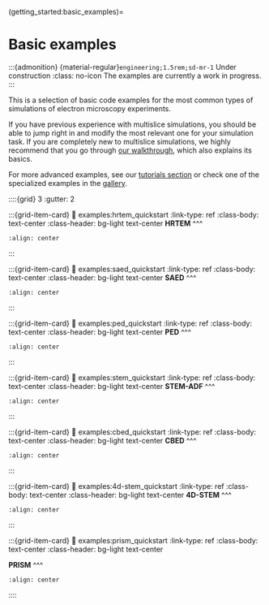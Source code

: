 (getting_started:basic_examples)=
# Basic examples

:::{admonition} {material-regular}`engineering;1.5rem;sd-mr-1` Under construction
:class: no-icon
The examples are currently a work in progress. 
:::

This is a selection of basic code examples for the most common types of simulations of electron microscopy experiments.

If you have previous experience with multislice simulations, you should be able to jump right in and modify the most 
relevant one for your simulation task. If you are completely new to multislice simulations, we highly recommend that
you go through [our walkthrough](user_guide:walkthrough), which also explains its basics. 

For more advanced examples, see our [tutorials section](tutorials:tutorials) or check one of the specialized examples in 
the [gallery](user_guide:example_gallery).

::::{grid} 3
:gutter: 2

:::{grid-item-card}
:link: examples:hrtem_quickstart
:link-type: ref
:class-body: text-center
:class-header: bg-light text-center
**HRTEM**
^^^
```{image} ../user_guide/examples/thumbnails/hrtem_quickstart.png
:align: center
```
:::

:::{grid-item-card}
:link: examples:saed_quickstart
:link-type: ref
:class-body: text-center
:class-header: bg-light text-center
**SAED**
^^^
```{image} ../user_guide/examples/thumbnails/saed_quickstart.png
:align: center
```
:::

:::{grid-item-card}
:link: examples:ped_quickstart
:link-type: ref
:class-body: text-center
:class-header: bg-light text-center
**PED**
^^^
```{image} ../user_guide/examples/thumbnails/ped_quickstart.png
:align: center
```
:::

:::{grid-item-card}
:link: examples:stem_quickstart
:link-type: ref
:class-body: text-center
:class-header: bg-light text-center
**STEM-ADF**
^^^
```{image} ../user_guide/examples/thumbnails/stem_quickstart.png
:align: center
```
:::

:::{grid-item-card}
:link: examples:cbed_quickstart
:link-type: ref
:class-body: text-center
:class-header: bg-light text-center
**CBED**
^^^
```{image} ../user_guide/examples/thumbnails/cbed_quickstart.png
:align: center
```
:::

:::{grid-item-card}
:link: examples:4d-stem_quickstart
:link-type: ref
:class-body: text-center
:class-header: bg-light text-center
**4D-STEM**
^^^
```{image} ../user_guide/examples/thumbnails/4d-stem_quickstart.png
:align: center
```
:::

:::{grid-item-card}
:link: examples:prism_quickstart
:link-type: ref
:class-body: text-center
:class-header: bg-light text-center

**PRISM**
^^^
```{image} ../user_guide/examples/thumbnails/prism_quickstart.png
:align: center
```
::::